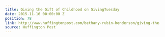 ```yaml
---
title: Giving the Gift of Childhood on GivingTuesday
date: 2015-11-16 00:00:00 Z
position: 78
link: http://www.huffingtonpost.com/bethany-rubin-henderson/giving-the-gift-of-childh_b_8555710.html?1447680249
source: Huffington Post
---
```



